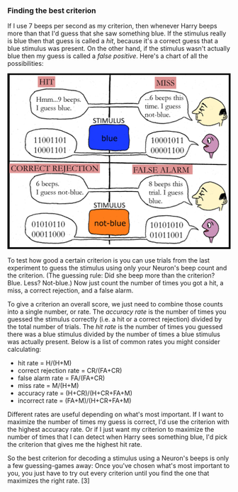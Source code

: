 ### Finding the best criterion

If I use 7 beeps per second as my criterion, then whenever Harry beeps more than that I'd guess that she saw something blue. If the stimulus really is blue then that guess is called a _hit_, because it's a correct guess that a blue stimulus was present. On the other hand, if the stimulus wasn't actually blue then my guess is called a _false positive_. Here's a chart of all the possibilities:

<img id="im-16" src="images/16.jpeg">

To test how good a certain criterion is you can use trials from the last experiment to guess the stimulus using only your Neuron's beep count and the criterion. (The guessing rule: Did she beep more than the criterion? Blue. Less? Not-blue.) Now just count the number of times you got a hit, a miss, a correct rejection, and a false alarm.

To give a criterion an overall score, we just need to combine those counts into a single number, or rate. The _accuracy rate_ is the number of times you guessed the stimulus correctly (i.e. a hit or a correct rejection) divided by the total number of trials. The _hit rate_ is the number of times you guessed there was a blue stimulus divided by the number of times a blue stimulus was actually present. Below is a list of common rates you might consider calculating:

* hit rate = H/(H+M)
* correct rejection rate = CR/(FA+CR)
* false alarm rate = FA/(FA+CR)
* miss rate = M/(H+M)
* accuracy rate = (H+CR)/(H+CR+FA+M)
* incorrect rate = (FA+M)/(H+CR+FA+M)

Different rates are useful depending on what's most important. If I want to maximize the number of times my guess is correct, I'd use the criterion with the highest accuracy rate. Or if I just want my criterion to maximize the number of times that I can detect when Harry sees something blue, I'd pick the criterion that gives me the highest hit rate.

So the best criterion for decoding a stimulus using a Neuron's beeps is only a few guessing-games away: Once you've chosen what's most important to you, you just have to try out every criterion until you find the one that maximizes the right rate. [3]
